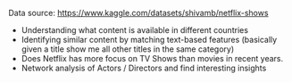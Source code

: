

Data source:
<https://www.kaggle.com/datasets/shivamb/netflix-shows>

- Understanding what content is available in different countries
- Identifying similar content by matching text-based features (basically given a title show me all other titles in the same category)
- Does Netflix has more focus on TV Shows than movies in recent years.
- Network analysis of Actors / Directors and find interesting insights
